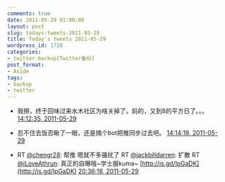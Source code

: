 ```yaml
---
comments: true
date: 2011-05-29 01:00:00
layout: post
slug: todays-tweets-2011-05-29
title: Today's tweets 2011-05-29
wordpress_id: 1728
categories:
- twitter-backup[Twitter备份]
post_format:
- Aside
tags:
- backup
- twitter
---
```





  * 我擦，终于回味过来水木社区为啥关掉了。妈的，又到8的平方日了。。。 [14:12:35, 2011-05-29](http://twitter.com/gfrog/statuses/74719766073458688)





  * 忍不住去饭否瞅了一眼，还是搞个bot把推同步过去吧。 [14:14:18, 2011-05-29](http://twitter.com/gfrog/statuses/74720199751892992)





  * RT [@chengr28](http://twitter.com/chengr28): 帮推 嗯就不多骚扰了 RT [@jackbilldarren](http://twitter.com/jackbilldarren): 扩散 RT [@iLoveAthrun](http://twitter.com/iLoveAthrun): 真正的自曝哦~学士服kuma~ [http://is.gd/IpGaDK](http://is.gd/IpGaDK) [20:36:18, 2011-05-29](http://twitter.com/gfrog/statuses/74816334504013824)




